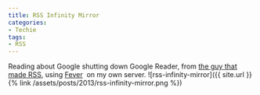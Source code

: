 ```yaml
---
title: RSS Infinity Mirror
categories:
- Techie
tags:
- RSS
---
```


Reading about Google shutting down Google Reader, from [the guy that made RSS](http://threads2.scripting.com/2013/march/goodbyeGoogleReader), using [Fever](http://feedafever.com)  on my own server.
![rss-infinity-mirror]({{ site.url }}{% link /assets/posts/2013/rss-infinity-mirror.png %})
